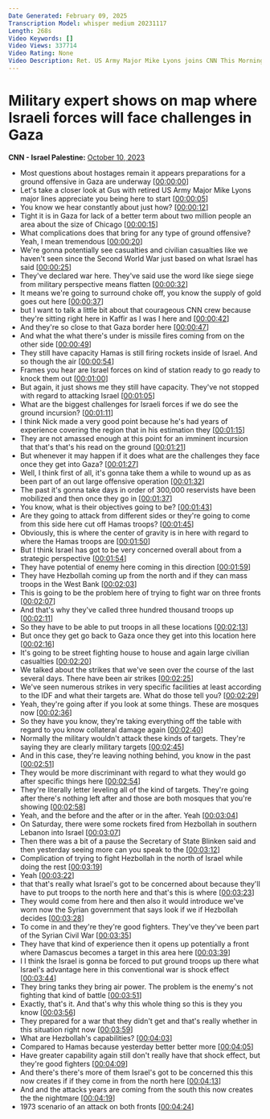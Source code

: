 ```yaml
---
Date Generated: February 09, 2025
Transcription Model: whisper medium 20231117
Length: 268s
Video Keywords: []
Video Views: 337714
Video Rating: None
Video Description: Ret. US Army Major Mike Lyons joins CNN This Morning to break down the key challenges facing the  Israel Defense Forces as it prepares to go on the offense against Hamas in Gaza. #Israel #Hamas #Gaza #CNN #News
---
```


# Military expert shows on map where Israeli forces will face challenges in Gaza
**CNN - Israel Palestine:** [October 10, 2023](https://www.youtube.com/watch?v=Cy6vewZo3jY)
*  Most questions about hostages remain it appears preparations for a ground offensive in Gaza are underway [[00:00:00](https://www.youtube.com/watch?v=Cy6vewZo3jY&t=0.0s)]
*  Let's take a closer look at Gus with retired US Army Major Mike Lyons major lines appreciate you being here to start [[00:00:05](https://www.youtube.com/watch?v=Cy6vewZo3jY&t=5.5200000000000005s)]
*  You know we hear constantly about just how? [[00:00:12](https://www.youtube.com/watch?v=Cy6vewZo3jY&t=12.120000000000001s)]
*  Tight it is in Gaza for lack of a better term about two million people an area about the size of Chicago [[00:00:15](https://www.youtube.com/watch?v=Cy6vewZo3jY&t=15.44s)]
*  What complications does that bring for any type of ground offensive? Yeah, I mean tremendous [[00:00:20](https://www.youtube.com/watch?v=Cy6vewZo3jY&t=20.900000000000002s)]
*  We're gonna potentially see casualties and civilian casualties like we haven't seen since the Second World War just based on what Israel has said [[00:00:25](https://www.youtube.com/watch?v=Cy6vewZo3jY&t=25.32s)]
*  They've declared war here. They've said use the word like siege siege from military perspective means flatten [[00:00:32](https://www.youtube.com/watch?v=Cy6vewZo3jY&t=32.44s)]
*  It means we're going to surround choke off, you know the supply of gold goes out here [[00:00:37](https://www.youtube.com/watch?v=Cy6vewZo3jY&t=37.92s)]
*  but I want to talk a little bit about that courageous CNN crew because they're sitting right here in Kaffir as I was I here and [[00:00:42](https://www.youtube.com/watch?v=Cy6vewZo3jY&t=42.36s)]
*  And they're so close to that Gaza border here [[00:00:47](https://www.youtube.com/watch?v=Cy6vewZo3jY&t=47.28s)]
*  And what the what there's under is missile fires coming from on the other side [[00:00:49](https://www.youtube.com/watch?v=Cy6vewZo3jY&t=49.8s)]
*  They still have capacity Hamas is still firing rockets inside of Israel. And so though the air [[00:00:54](https://www.youtube.com/watch?v=Cy6vewZo3jY&t=54.16s)]
*  Frames you hear are Israel forces on kind of station ready to go ready to knock them out [[00:01:00](https://www.youtube.com/watch?v=Cy6vewZo3jY&t=60.199999999999996s)]
*  But again, it just shows me they still have capacity. They've not stopped with regard to attacking Israel [[00:01:05](https://www.youtube.com/watch?v=Cy6vewZo3jY&t=65.08s)]
*  What are the biggest challenges for Israeli forces if we do see the ground incursion? [[00:01:11](https://www.youtube.com/watch?v=Cy6vewZo3jY&t=71.0s)]
*  I think Nick made a very good point because he's had years of experience covering the region that in his estimation they [[00:01:15](https://www.youtube.com/watch?v=Cy6vewZo3jY&t=75.08s)]
*  They are not amassed enough at this point for an imminent incursion that that's that's his read on the ground [[00:01:21](https://www.youtube.com/watch?v=Cy6vewZo3jY&t=81.6s)]
*  But whenever it may happen if it does what are the challenges they face once they get into Gaza? [[00:01:27](https://www.youtube.com/watch?v=Cy6vewZo3jY&t=87.67999999999999s)]
*  Well, I think first of all, it's gonna take them a while to wound up as as been part of an out large offensive operation [[00:01:32](https://www.youtube.com/watch?v=Cy6vewZo3jY&t=92.28s)]
*  The past it's gonna take days in order of 300,000 reservists have been mobilized and then once they go in [[00:01:37](https://www.youtube.com/watch?v=Cy6vewZo3jY&t=97.92s)]
*  You know, what is their objectives going to be? [[00:01:43](https://www.youtube.com/watch?v=Cy6vewZo3jY&t=103.08s)]
*  Are they going to attack from different sides or they're going to come from this side here cut off Hamas troops? [[00:01:45](https://www.youtube.com/watch?v=Cy6vewZo3jY&t=105.08s)]
*  Obviously, this is where the center of gravity is in here with regard to where the Hamas troops are [[00:01:50](https://www.youtube.com/watch?v=Cy6vewZo3jY&t=110.8s)]
*  But I think Israel has got to be very concerned overall about from a strategic perspective [[00:01:54](https://www.youtube.com/watch?v=Cy6vewZo3jY&t=114.67999999999999s)]
*  They have potential of enemy here coming in this direction [[00:01:59](https://www.youtube.com/watch?v=Cy6vewZo3jY&t=119.83999999999999s)]
*  They have Hezbollah coming up from the north and if they can mass troops in the West Bank [[00:02:03](https://www.youtube.com/watch?v=Cy6vewZo3jY&t=123.11999999999999s)]
*  This is going to be the problem here of trying to fight war on three fronts [[00:02:07](https://www.youtube.com/watch?v=Cy6vewZo3jY&t=127.28s)]
*  And that's why they've called three hundred thousand troops up [[00:02:11](https://www.youtube.com/watch?v=Cy6vewZo3jY&t=131.28s)]
*  So they have to be able to put troops in all these locations [[00:02:13](https://www.youtube.com/watch?v=Cy6vewZo3jY&t=133.79999999999998s)]
*  But once they get go back to Gaza once they get into this location here [[00:02:16](https://www.youtube.com/watch?v=Cy6vewZo3jY&t=136.51999999999998s)]
*  It's going to be street fighting house to house and again large civilian casualties [[00:02:20](https://www.youtube.com/watch?v=Cy6vewZo3jY&t=140.92s)]
*  We talked about the strikes that we've seen over the course of the last several days. There have been air strikes [[00:02:25](https://www.youtube.com/watch?v=Cy6vewZo3jY&t=145.28s)]
*  We've seen numerous strikes in very specific facilities at least according to the IDF and what their targets are. What do those tell you? [[00:02:29](https://www.youtube.com/watch?v=Cy6vewZo3jY&t=149.88s)]
*  Yeah, they're going after if you look at some things. These are mosques now [[00:02:36](https://www.youtube.com/watch?v=Cy6vewZo3jY&t=156.83999999999997s)]
*  So they have you know, they're taking everything off the table with regard to you know collateral damage again [[00:02:40](https://www.youtube.com/watch?v=Cy6vewZo3jY&t=160.48s)]
*  Normally the military wouldn't attack these kinds of targets. They're saying they are clearly military targets [[00:02:45](https://www.youtube.com/watch?v=Cy6vewZo3jY&t=165.6s)]
*  And in this case, they're leaving nothing behind, you know in the past [[00:02:51](https://www.youtube.com/watch?v=Cy6vewZo3jY&t=171.16s)]
*  They would be more discriminant with regard to what they would go after specific things here [[00:02:54](https://www.youtube.com/watch?v=Cy6vewZo3jY&t=174.88s)]
*  They're literally letter leveling all of the kind of targets. They're going after there's nothing left after and those are both mosques that you're showing [[00:02:58](https://www.youtube.com/watch?v=Cy6vewZo3jY&t=178.51999999999998s)]
*  Yeah, and the before and the after or in the after. Yeah [[00:03:04](https://www.youtube.com/watch?v=Cy6vewZo3jY&t=184.32s)]
*  On Saturday, there were some rockets fired from Hezbollah in southern Lebanon into Israel [[00:03:07](https://www.youtube.com/watch?v=Cy6vewZo3jY&t=187.48s)]
*  Then there was a bit of a pause the Secretary of State Blinken said and then yesterday seeing more can you speak to the [[00:03:12](https://www.youtube.com/watch?v=Cy6vewZo3jY&t=192.08s)]
*  Complication of trying to fight Hezbollah in the north of Israel while doing the rest [[00:03:19](https://www.youtube.com/watch?v=Cy6vewZo3jY&t=199.16s)]
*  Yeah [[00:03:22](https://www.youtube.com/watch?v=Cy6vewZo3jY&t=202.68s)]
*  that that's really what Israel's got to be concerned about because they'll have to put troops to the north here and that's this is where [[00:03:23](https://www.youtube.com/watch?v=Cy6vewZo3jY&t=203.16s)]
*  They would come from here and then also it would introduce we've worn now the Syrian government that says look if we if Hezbollah decides [[00:03:28](https://www.youtube.com/watch?v=Cy6vewZo3jY&t=208.88s)]
*  To come in and they're they're good fighters. They've they've been part of the Syrian Civil War [[00:03:35](https://www.youtube.com/watch?v=Cy6vewZo3jY&t=215.68s)]
*  They have that kind of experience then it opens up potentially a front where Damascus becomes a target in this area here [[00:03:39](https://www.youtube.com/watch?v=Cy6vewZo3jY&t=219.0s)]
*  I I think the Israel is gonna be forced to put ground troops up there what Israel's advantage here in this conventional war is shock effect [[00:03:44](https://www.youtube.com/watch?v=Cy6vewZo3jY&t=224.76000000000002s)]
*  They bring tanks they bring air power. The problem is the enemy's not fighting that kind of battle [[00:03:51](https://www.youtube.com/watch?v=Cy6vewZo3jY&t=231.9s)]
*  Exactly, that's it. And that's why this whole thing so this is they you know [[00:03:56](https://www.youtube.com/watch?v=Cy6vewZo3jY&t=236.76000000000002s)]
*  They prepared for a war that they didn't get and that's really whether in this situation right now [[00:03:59](https://www.youtube.com/watch?v=Cy6vewZo3jY&t=239.20000000000002s)]
*  What are Hezbollah's capabilities? [[00:04:03](https://www.youtube.com/watch?v=Cy6vewZo3jY&t=243.24s)]
*  Compared to Hamas because yesterday better better more [[00:04:05](https://www.youtube.com/watch?v=Cy6vewZo3jY&t=245.24s)]
*  Have greater capability again still don't really have that shock effect, but they're good fighters [[00:04:09](https://www.youtube.com/watch?v=Cy6vewZo3jY&t=249.36s)]
*  And there's there's more of them Israel's got to be concerned this this now creates if if they come in from the north here [[00:04:13](https://www.youtube.com/watch?v=Cy6vewZo3jY&t=253.8s)]
*  And and the attacks years are coming from the south this now creates the the nightmare [[00:04:19](https://www.youtube.com/watch?v=Cy6vewZo3jY&t=259.48s)]
*  1973 scenario of an attack on both fronts [[00:04:24](https://www.youtube.com/watch?v=Cy6vewZo3jY&t=264.28000000000003s)]
